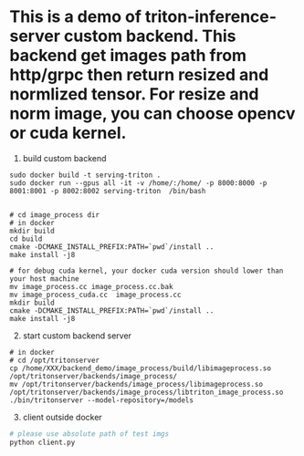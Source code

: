 # This is a demo of triton-inference-server custom backend. This backend get images path from http/grpc then return resized and normlized tensor. For resize and norm image, you can choose opencv or cuda kernel. 

1. build custom backend

```shell
sudo docker build -t serving-triton .
sudo docker run --gpus all -it -v /home/:/home/ -p 8000:8000 -p 8001:8001 -p 8002:8002 serving-triton  /bin/bash


# cd image_process dir
# in docker
mkdir build
cd build
cmake -DCMAKE_INSTALL_PREFIX:PATH=`pwd`/install ..
make install -j8

# for debug cuda kernel, your docker cuda version should lower than your host machine
mv image_process.cc image_process.cc.bak
mv image_process_cuda.cc  image_process.cc
mkdir build
cmake -DCMAKE_INSTALL_PREFIX:PATH=`pwd`/install ..
make install -j8
```

2. start custom backend server

```shell
# in docker
# cd /opt/tritonserver
cp /home/XXX/backend_demo/image_process/build/libimageprocess.so /opt/tritonserver/backends/image_process/
mv /opt/tritonserver/backends/image_process/libimageprocess.so /opt/tritonserver/backends/image_process/libtriton_image_process.so
./bin/tritonserver --model-repository=/models
```

3. client 
outside docker

```python
# please use absolute path of test imgs
python client.py
```
